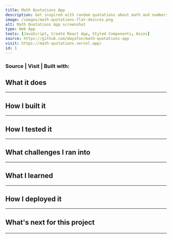 ```yaml
---
title: Math Quotations App
description: Get inspired with random quotations about math and numbers
image: /images/math-quotations-flat-devices.png
alt: Math Quotations App screenshot
type: Web App
tools: [JavaScript, Create React App, Styled Components, Axios]
source: https://github.com/dwyafon/math-quotations-app
visit: https://math-quotations.vercel.app/
id: 1
---
```


<main className='main sm:mx-4 md:mx-8 max-w-screen-md lg:mx-48 xl:mx-96 lg:mb-36 text-black dark:text-cream'>

<h3><span className='anchor'>Source</span> | <span className='anchor'>Visit</span> | <span>Built with: <span className='text-cream'></span> </span></h3>

<h2>What it does</h2>

---

<h2>How I built it</h2>

---

<h2>How I tested it</h2>

---

<h2>What challenges I ran into</h2>

---

<h2>What I learned</h2>

---

<h2>How I deployed it</h2>

---

<h2>What's next for this project

---

</main>